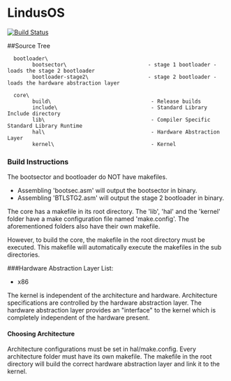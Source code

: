 # LindusOS

[![Build Status](https://travis-ci.org/YashasSamaga/LindusOS.svg?branch=master)](https://travis-ci.org/YashasSamaga/LindusOS)


##Source Tree
 
      bootloader\
            bootsector\                          - stage 1 bootloader - loads the stage 2 bootloader
            bootloader-stage2\                   - stage 2 bootloader - loads the hardware abstraction layer
 
      core\ 
            build\                                - Release builds
            include\                              - Standard Library Include directory 
            lib\                                  - Compiler Specific Standard Library Runtime
            hal\                                  - Hardware Abstraction Layer
            kernel\                               - Kernel

### Build Instructions
The bootsector and bootloader do NOT have makefiles. 
* Assembling 'bootsec.asm' will output the bootsector in binary.
* Assembling 'BTLSTG2.asm' will output the stage 2 bootloader in binary.

The core has a makefile in its root directory. The 'lib', 'hal' and the 'kernel' folder have a make configuration file named 'make.config'. The aforementioned folders also have their own makefile.

However, to build the core, the makefile in the root directory must be executed. This makefile will automatically execute the makefiles in the sub directories.

###Hardware Abstraction Layer List:
* x86

The kernel is independent of the architecture and hardware. Architecture specifications are controlled by the hardware abstraction layer. The hardware abstraction layer provides an "interface" to the kernel which is completely independent of the hardware present.

#### Choosing Architecture
Architecture configurations must be set in hal/make.config. Every architecture folder must have its own makefile. The makefile in the root directory will build the correct hardware abstraction layer and link it to the kernel.
